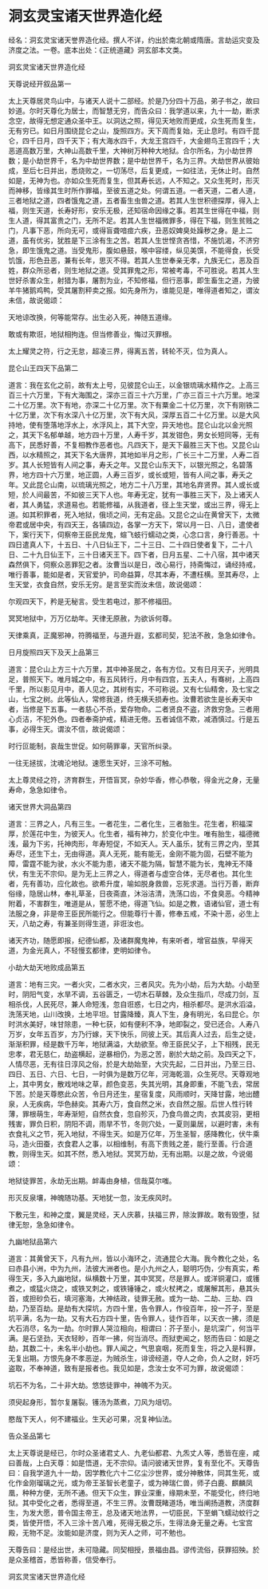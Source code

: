 # 洞玄灵宝诸天世界造化经

经名：洞玄灵宝诸天誉界造化经。撰人不详，约出於南北朝或隋唐。言劫运灾变及济度之法。一卷。底本出处：《正统道藏》洞玄部本文类。

洞玄灵宝诸天世界造化经

天尊说经开叙品第一

太上天尊居灵鸟山中，与诸天人说十二部经。於是乃分四十万品，弟子书之，故曰妙道。尔时天尊化为居士，而智慧无穷，而告众曰：我学道以来，九十一劫，断求念空，故得无想定通众圣中王。以洞达之照，得见天地败而更成，众生死而复生，无有穷已。如日月围绕昆仑之山，旋照四方。天下周而复始，无止息时。有四千昆仑，四千日月，四千天下；有大海水四千，大龙王宫四千，大金翅鸟王宫四千；大恶道高数万里，大神山高数千里，大神树万种种大地狱。合尔所名，为小劫世界数；是小劫世界千，名为中劫世界数；是中劫世界千，名为三界。大劫世界从彼始成，至后七日并出，悉烧败之，一切荡尽，后复更成，一如往法，无休止时。自然如是，无神为也。亦如众生死而复生，但其寿长远，人不知之。又众生死时，形灭而神移，皆缘其生时所作罪福，至彼五道之处。何谓五道。一者天道，二者人道，三者地狱之道，四者饿鬼之道，五者畜生虫兽之道。若其人生世积德探厚，得入上福，则生天道，长寿好形，安乐无极，还知宿命因缘之事。若其生世得在中福，则生人道，得其富贵之门，无所不足。若其人生世福微罪多，得在下福，则生贫贱之门，凡事下恶，所向无可，或得盲聋喑痖六疾，丑恶奴婢臭处躁秽之身。是上二道，虽有优劣，犹胜是下三涂有生之苦。若其人生世悭贪吝惜，不施饥渴，不济穷急，即生饿鬼之道。当受鬼形，腹如悬鼓，喉中容缕，纵见美馔，不能得食，长受饥饿，形色丑恶，兼有长年，思灭不得。若其人生世奉亲无孝，九族无仁，恶及百姓，群众所忌者，则生地狱之道。受其罪鬼之形，常被考毒，不可胜说。若其人生世好杀害众生，射猎为事，屠割为业，不知修福，但行恶事，即生畜生之道，为彼羊牛猪鹅鸡鸭，受其屠割秤卖之报。如先身所为，谁能见是，唯得道者知之，谓汝未信，故说偈颂：

天地谅改换，何等能常存。出生必入死，神随五道缘。

敢或有欺诳，地狱相拘连。但当修善业，悔过灭罪根。

太上耀灵之符，行之无怠，超凌三界，得离五苦，转轮不灭，位为真人。

昆仑山王四天下品第二

道言：我在玄化之前，故有太上号，见彼昆仑山王，以金银琉璃水精作之。上高三百三十六万里，下有大海围之，深亦三百三十六万里，广亦三百三十六万里。地深二十亿万里。次下有地，亦深二十亿万里。次下有粟金二十亿万里，次下有刚铁二十亿万里，次下有水深八十亿万里，次下有大风，深厚五百二十亿万里。以是大风持地，使有堕落地浮水上，水浮风上，其下大空，异天地也。昆仑山北以金光照之，其天下名郁单越，地方四十万里，人寿千岁，其发钳色，男女长短同等，无有高下，民悉好善，不复相教作恶者也。凡四天下，是天下最胜三天下也。又昆仑山西，以水精照之，其天下名大唐界，其地如半月之形，广长三十二万里，人寿二百岁。其人长短皆有人间之事，寿夭之年。又昆仑山东天下，以银光照之，名碧落界，地方四十六万里，地正圆，人寿三百岁，或长或短，皆有人间之事，寿夭之年。又此昆仑山南，以琉璃光照之，地方二十八万里，其地名弃贤界。其人或长或短，於人间最苦，不如彼三天下人也。年寿无定，犹有一事胜三天下，及上诸天人者，其人勇猛，求道易也。若能修福，从我道者，径上生天堂，或出三界，得无上道。如其积罪者，死入地狱，俄顷之间，无有定品。又昆仑之山在黄曾天下，太微帝君或居中央，有四天王，各镇四边，各掌一方天下，常以月一日、八日，遣使者下，案行天下，伺察帝王臣民龙鬼，蝖飞蚑行蠕动之类，心念口言，身行善恶。十四日遣真人下，十五日、十八日仙王下，二十三日、二十四日使者复下，二十八日、二十九日仙王下，三十日诸天王下。四下者，日月五星、二十八宿，其中诸天森然俱下，伺察众恶罪犯之者。汝曹当以是日，改心易行，持斋悔过，诵经持戒，唯行善事，能如是者，天官爱护，司命益算，尽其本寿，不遭枉横。至其寿尽，上生天堂，衣食自然，安乐无穷。是言至实而汝未信，故说偈颂：

尔观四天下，矜是无秘言。受生若电过，那不修福田。

冥冥地狱中，万万亿劫年。天律无原赦，为欲诉何尊。

天律乘真，正魔邪神，符腾福至，与道升遐，玄都司契，犯法不赦，急急如律令。

日月旋照四天下及天上品第三

道言：昆仑山上方三十六万里，其中神圣居之，各有方位。又有日月天子，光明具足，普照天下。唯月城之中，有五风转行，月中有四宫，五夫人，有骞树，上高四千里，所以影见月中，善人见之，其树有实，不可称说。又有七仙精舍，及七宝之山，七宝之树。此等仙人，常修我道，终无横夭损寿也。汝曹若欲生是长寿天中者，当修是下五事。一者慈心不杀，爱存物命。二者贤良不盗，济救穷急。三者用心贞洁，不犯外色。四者奉斋护戒，精进无倦。五者诚信不欺，减酒慎过。行是五事，必得生天。谓汝不信，故说偈颂：

时行叵能制，哀哉生世促。如何萌罪辜，天官所纠录。

一往无拯拔，沈魂沦地狱。速愿生天好，三涂不可触。

太上尊灵经之符，济育群生，开悟盲冥，杂妙华香，修心恭敬，得金光之身，无量寿命，急急如律令。

诸天世界大洞品第四

道言：三界之人，凡有三生。一者花生，二者化生，三者胎生。花生者，积福深厚，於莲花中生，为彼天人。化生者，福有神力，於变化中生。唯有胎生，福德微浅，最为下劣，托神肉形，年寿短促，不如天人。天人虽乐，犹有三界之内，至其寿尽，还生下土，无由得道。真人无死，能有能无，金刚不能为固，石壁不能为障，雷霆不能为驶，水火不能为患，诸天不能为隔，智慧不能为长，鬼神无不降伏，有生无不宗仰。是为无上三界之人，得道者与虚空合体，无尽者也。其化生者，先有善功，应化故也。欲希升度，喻如脱身救兽，忘死求道。当行万善，断弃俗缘，隐居山林，奉礼草圣，日夜斋直，沐浴洁清，洗荡口齿，不食臭恶。今精神附着，不害群生，唯道是从，誓愿不绝，得道飞仙。如是之教，语诸仙官，道士有法服之身，非是帝王臣民所能行之。但能尊行十善，修奉五戒，不染十恶，必生上天，八劫之寿，有兼圣则得生道，非诳汝也。

诸天齐功，随愿即报，纪德仙都，及诸群魔鬼神，有来听者，增官益族，早得天道，为金光真人，不轻慢玄都律，吏明如律令。

小劫大劫天地败成品第五

道言：地有三灾。一者火灾，二者水灾，三者风灾。先为小劫，后为大劫。小劫至时，阴阳气变，水旱不调，五谷匮乏，一切木石草棘，及众生指爪，尽成刀剑，互相杀伐，人民死尽，兼人命短浅，忽自诳惑，七日之内，相杀都尽。是洪水滔溢，洗荡天地，山川改换，土地平坦。甘露降臻，真人下生，身有明光，名曰昆仑。尔时洪水美好，味甘除患，一种七获，如有便利不净，地即裂之，受已还合。人寿八万岁，女年五百岁，方乃行嫁，天下快乐，同彼上天。其后真人过去，后生之徒，渐渐积罪，经是数千万年，地狱满溢，大劫欲至。帝王臣民父子，上下相残，民无忠孝，君无慈仁，劫盗横起，逆暴相仍，为恶之苦，剧於大劫之前。及四天之下，人情尽恶，无有往日淳风之俗，於是大劫始至，大灾先起，二日并出，乃至三日、四日、五日、六日、七日，一时俱为是数万亿年，河海乾涸，众生死尽。天尊观地上，其中男女，散戏地味之草，颜色变恶，失其光明，其身即重，不能飞去，常居下苦。於是天尊愍此众苦，令日月还生，星宿复度，风雨顺时，天降甘露，地出醴泉，人无疾病，华色赫奕。其寿六万，食自然之米，衣自然之服。后世人性行转薄，罪根萌生，年寿渐短，自然衣食，忽自殄灭，乃食鸟兽之肉，衣其皮羽，更相残害，罪负日积，阴阳不调，雨旱不节，冬则穴处，一夏则巢居，以避时害，未有衣食礼义之节，死入地狱，不得生天。如是万亿年，万生圣智，感降教化，伏牛乘马，造火田蚕，衣食君人之事，以相维制，有高下贵贱之差，能行至善。行合道教，则得生天。如其不然，悉入地狱。冥冥万劫，无有出期。以是之故，今说偈颂：

地狱徒罪苦，永劫无出期。衅毒由身植，信哉莫尔嗤。

形灭反泉壤，神魄随功基。天地犹一忽，汝无疾风时。

下敷元生，和神之度，翼是灵经，天人庆慕，扶福三界，除汝罪故。敢有毁堕，狱律无恕，急急如律令。

九幽地狱品第六

道言：其黄曾天下，凡有九州，皆以小海环之，流通昆仑大海。我今教化之处，名曰赤县小洲，中为九州，法彼大洲者也。是小九州之人，聪明巧伪，少有真实，希得生天，多入九幽地狱，纵横数十万里，其中冥冥，尽是罪人。或洋铜灌口，或镬煮之，或猛火烧之，或铁叉刺之，或铁锤锤之，或火杖拷之，或屠解其形，悬其头首，或担砂负石，填河塞海，大神结政，徒罪无赦。或为一劫、二劫、三劫、四劫，乃至百劫。是劫有大探坑，方四十里，告令罪人，作役百年，投一芥子，至是坑平满，名为一劫。又有大石方四十里，告令罪人，徒作百年，以天衣一拂，须是大石消尽，名为一劫。尔时罪人哭泣相向，相谓曰：芥子至小，是坑深广，何当平满。是石坚劲，天衣轻眇，百年一拂，何当消尽。而狱吏闻之，怒而告曰：如是之劫，其数二十，未名半小劫也。罪人闻之，气思哀咽，死而复生，将之入是科罪，无复出期。方恨先身不孝恶逆，为贼杀生，诽谤经道，夺人之命，负人之财，奸巧盗取，不奉神道，致有是报者也。我见如是，念汝士女不可为罪，故说偈颂：

坑石不为名，二十非大劫。悠悠徒罪中，神魄不为灭。

须臾起身形，暂尔复屠裂。镬汤为蒸煮，刀风为俎切。

愍哉下天人，何不建福业。生天必可果，况复神仙法。

告众圣品第七

太上天尊说是经已，尔时众圣诸君丈人、九老仙都君、九炁丈人等，悉皆在座，咸曰善哉，上白天尊：如是悟道，无不宗仰。请问彼诸天世界，复有至化不。天尊告曰：自我学道九十一劫，因学教化六十二亿尘沙世界，或分神散体，同其生死，或化作金刚瑠璃之光，或为帝王圣智长老童子，或为神瑞仁兽，师子白鹿、麒麟凤凰，种种方便，无所不通。但天下众生，罪业深重，缘期未至，不能受化，终归地狱。其中受化之者，悉得至道，不生三界。汝曹既睹道场，唯当阐扬道教，济度群生，为发大愿，普令国主帝王，总及诸天地法界，一切臣民，下至蜎飞蠕动蚊行之类，皆使开悟，不入三涂十苦八难，死得无极之乐，生得法身无量之寿。七宝宫殿，无物不足。汝能如是济度，则为天人之师，可不勉也。

天尊告曰：是经出世，未可隐藏。同契相授，景福由昌。谬传流俗，获罪招殃。於是众圣稽首，悉皆称善，信受奉行。

洞玄灵宝诸天世界造化经
